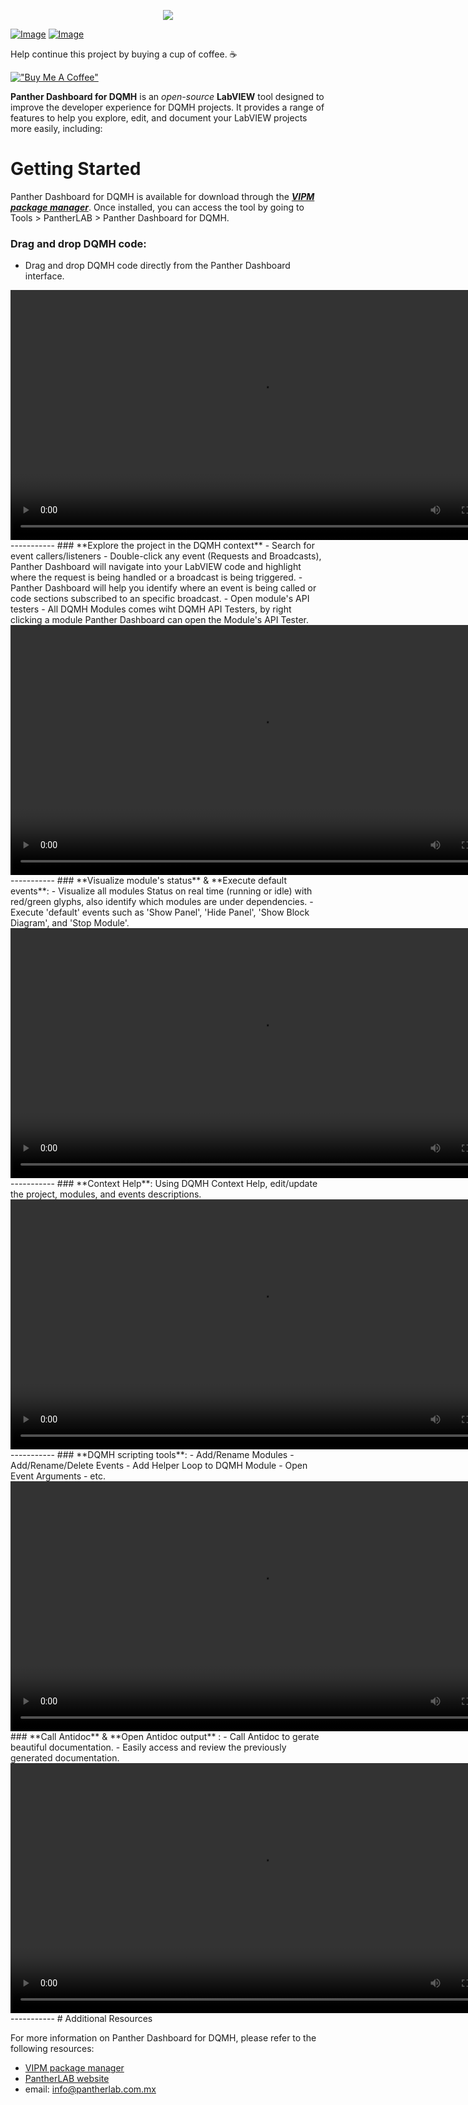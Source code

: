 <p align="center">
  <img src="https://github.com/PantherLAB/PantherDashboard/assets/5545396/75c3d5d2-625b-4848-9e4e-329e507a3b69" />
</p>

[![Image](https://www.vipm.io/package/pantherlab_lib_panther_dashboard/badge.svg?metric=installs)](https://www.vipm.io/package/pantherlab_lib_panther_dashboard/) [![Image](https://www.vipm.io/package/pantherlab_lib_panther_dashboard/badge.svg?metric=stars)](https://www.vipm.io/package/pantherlab_lib_panther_dashboard/)


Help continue this project by buying a cup of coffee. ☕ 

[!["Buy Me A Coffee"](https://www.buymeacoffee.com/assets/img/custom_images/orange_img.png)](https://www.buymeacoffee.com/enoearias)

**Panther Dashboard for DQMH** is an _open-source_ **LabVIEW** tool designed to improve the developer experience for DQMH projects. It provides a range of features to help you explore, edit, and document your LabVIEW projects more easily, including:

# Getting Started

Panther Dashboard for DQMH is available for download through the ***[VIPM package manager](https://www.vipm.io/package/pantherlab_lib_panther_dashboard/)***. Once installed, you can access the tool by going to Tools > PantherLAB > Panther Dashboard for DQMH.

### **Drag and drop DQMH code**:
- Drag and drop DQMH code directly from the Panther Dashboard interface.
<video width="800" controls>
  <source src="https://github.com/PantherLAB/PantherDashboard/assets/5545396/ef35bf20-b52a-4df7-b905-04c08e000051" type="video/mp4">
   Your browser does not support the video tag.
</video>
-----------
### **Explore the project in the DQMH context** 
  - Search for event callers/listeners 
    - Double-click any event (Requests and Broadcasts), Panther Dashboard will navigate into your LabVIEW code and highlight where the request is being handled or a broadcast is being triggered.
    - Panther Dashboard will help you identify where an event is being called or code sections subscribed to an specific broadcast.
  - Open module's API testers
    - All DQMH Modules comes wiht DQMH API Testers, by right clicking a module Panther Dashboard can open the Module's API Tester.
<video width="800" controls>
  <source src="https://github.com/PantherLAB/PantherDashboard/assets/5545396/e7e6ce9d-0a33-4092-91d7-1ac6c02597d5" type="video/mp4">
   Your browser does not support the video tag.
</video>
-----------
### **Visualize module's status** & **Execute default events**:
  - Visualize all modules Status on real time (running or idle) with red/green glyphs, also identify which modules are under dependencies.
  - Execute 'default' events such as 'Show Panel', 'Hide Panel', 'Show Block Diagram', and 'Stop Module'.
<video width="800" controls>
  <source src="https://github.com/PantherLAB/PantherDashboard/assets/5545396/070c8f3d-6b88-4663-a9a2-e07a7a722b76" type="video/mp4">
   Your browser does not support the video tag.
</video>
-----------
### **Context Help**: Using DQMH Context Help, edit/update the project, modules, and events descriptions.
<video width="800" controls>
  <source src="https://github.com/PantherLAB/PantherDashboard/assets/5545396/0cb6246f-4cc6-4d0f-9043-d3ae800a1d68" type="video/mp4">
   Your browser does not support the video tag.
</video>
-----------
### **DQMH scripting tools**: 
- Add/Rename Modules
- Add/Rename/Delete Events
- Add Helper Loop to DQMH Module
- Open Event Arguments
- etc.
<video width="800" controls>
  <source src="https://github.com/PantherLAB/PantherDashboard/assets/5545396/4fce462e-0fb5-4260-9254-9e9f548b0a72" type="video/mp4">
   Your browser does not support the video tag.
</video>
### **Call Antidoc** & **Open Antidoc output** :
  - Call Antidoc to gerate beautiful documentation.
  - Easily access and review the previously generated documentation.
  <video width="800" controls>
  <source src="https://github.com/PantherLAB/PantherDashboard/assets/5545396/9700189d-e956-4084-b7a3-5877d5219926" type="video/mp4">
   Your browser does not support the video tag.
</video>
-----------
# Additional Resources

For more information on Panther Dashboard for DQMH, please refer to the following resources:

- [VIPM package manager](https://www.vipm.io/package/pantherlab_lib_panther_dashboard/)
- [PantherLAB website](https://pantherlab.com.mx/)
- email: info@pantherlab.com.mx
 

 
